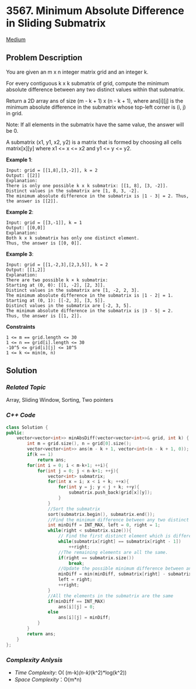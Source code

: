 # 3567. Minimum Absolute Difference in Sliding Submatrix
[Medium](https://leetcode.com/problems/minimum-absolute-difference-in-sliding-submatrix/description/)

## Problem Description

You are given an m x n integer matrix grid and an integer k.

For every contiguous k x k submatrix of grid, compute the minimum absolute difference between any two distinct values within that submatrix.

Return a 2D array ans of size (m - k + 1) x (n - k + 1), where ans[i][j] is the minimum absolute difference in the submatrix whose top-left corner is (i, j) in grid.

Note: If all elements in the submatrix have the same value, the answer will be 0.

A submatrix (x1, y1, x2, y2) is a matrix that is formed by choosing all cells matrix[x][y] where x1 <= x <= x2 and y1 <= y <= y2.


**Example 1**:
```
Input: grid = [[1,8],[3,-2]], k = 2
Output: [[2]]
Explanation:
There is only one possible k x k submatrix: [[1, 8], [3, -2]].
Distinct values in the submatrix are [1, 8, 3, -2].
The minimum absolute difference in the submatrix is |1 - 3| = 2. Thus, the answer is [[2]].
```
**Example 2**:
```
Input: grid = [[3,-1]], k = 1
Output: [[0,0]]
Explanation:
Both k x k submatrix has only one distinct element.
Thus, the answer is [[0, 0]].
```
**Example 3**:
```
Input: grid = [[1,-2,3],[2,3,5]], k = 2
Output: [[1,2]]
Explanation:
There are two possible k × k submatrix:
Starting at (0, 0): [[1, -2], [2, 3]].
Distinct values in the submatrix are [1, -2, 2, 3].
The minimum absolute difference in the submatrix is |1 - 2| = 1.
Starting at (0, 1): [[-2, 3], [3, 5]].
Distinct values in the submatrix are [-2, 3, 5].
The minimum absolute difference in the submatrix is |3 - 5| = 2.
Thus, the answer is [[1, 2]].
```

**Constraints**
```
1 <= m == grid.length <= 30
1 <= n == grid[i].length <= 30
-10^5 <= grid[i][j] <= 10^5
1 <= k <= min(m, n)
```

## Solution

### _Related Topic_
   Array, Sliding Window, Sorting, Two pointers

### _C++ Code_
```cpp
class Solution {
public:
    vector<vector<int>> minAbsDiff(vector<vector<int>>& grid, int k) {
        int m = grid.size(), n = grid[0].size();
        vector<vector<int>> ans(m - k + 1, vector<int>(n - k + 1, 0));
        if(k == 1)
            return ans;
        for(int i = 0; i < m-k+1; ++i){
            for(int j = 0; j < n-k+1; ++j){
                vector<int> submatrix;
                for(int x = i; x < i + k; ++x){
                    for(int y = j; y < j + k; ++y){
                        submatrix.push_back(grid[x][y]);
                    }
                }
                //Sort the submatrix
                sort(submatrix.begin(), submatrix.end());
                //Find the minimum difference between any two distinct values within that submatrix
                int minDiff = INT_MAX, left = 0, right = 1;
                while(right < submatrix.size()){
                    // Find the first distinct element which is different wtih submatrix[left]
                    while(submatrix[right] == submatrix[right - 1]) 
                        ++right;
                    //The remaining elements are all the same.
                    if(right == submatrix.size()) 
                        break;
                    //Update the possible minimum difference between any two distinct values (submatrix[left] , submatrix[right])
                    minDiff = min(minDiff, submatrix[right] - submatrix[left]);
                    left = right;
                    ++right;
                }
                //All the elements in the submatrix are the same
                if(minDiff == INT_MAX)
                    ans[i][j] = 0;
                else
                    ans[i][j] = minDiff;
            }
        }
        return ans;
    }
};
```

### _Complexity Anlysis_
- _Time Complexity_: O( (m-k)*(n-k)*(k^2)*log(k^2))
- _Space Complexity_：O(m*n)
